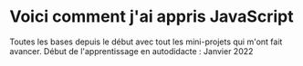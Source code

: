 # Voici comment j'ai appris JavaScript



Toutes les bases depuis le début avec tout les mini-projets qui m'ont fait avancer. 
Début de l'apprentissage en autodidacte : Janvier 2022 
